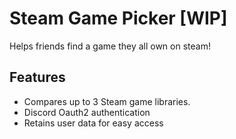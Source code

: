 # Steam Game Picker \[WIP\]
Helps friends find a game they all own on steam!

## Features
- Compares up to 3 Steam game libraries.
- Discord Oauth2 authentication
- Retains user data for easy access

